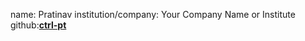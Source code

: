 name: Pratinav
institution/company: Your Company Name or Institute
github:[**ctrl-pt**](https://github.com/ctrl-pt)
